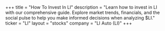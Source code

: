 +++
title = "How To Invest In LI"
description = "Learn how to invest in LI with our comprehensive guide. Explore market trends, financials, and the social pulse to help you make informed decisions when analyzing $LI."
ticker = "LI"
layout = "stocks"
company = "LI Auto (LI)"
+++

